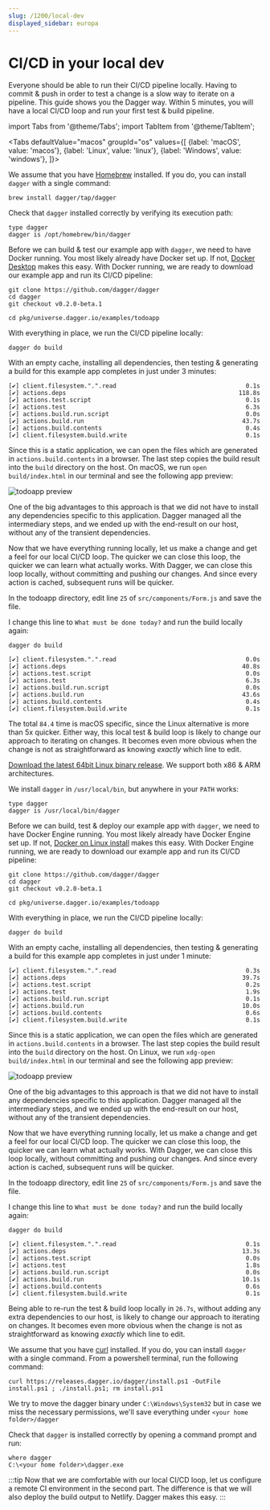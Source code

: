 ```yaml
---
slug: /1200/local-dev
displayed_sidebar: europa
---
```


# CI/CD in your local dev

Everyone should be able to run their CI/CD pipeline locally.
Having to commit & push in order to test a change is a slow way to iterate on a pipeline.
This guide shows you the Dagger way.
Within 5 minutes, you will have a local CI/CD loop and run your first test & build pipeline.

import Tabs from '@theme/Tabs'; import TabItem from '@theme/TabItem';

<Tabs defaultValue="macos"
groupId="os"
values={[
{label: 'macOS', value: 'macos'}, {label: 'Linux', value: 'linux'}, {label: 'Windows', value: 'windows'},
]}>

<TabItem value="macos">

We assume that you have [Homebrew](https://brew.sh/) installed.
If you do, you can install `dagger` with a single command:

```shell
brew install dagger/tap/dagger
```

Check that `dagger` installed correctly by verifying its execution path:

```shell
type dagger
dagger is /opt/homebrew/bin/dagger
```

Before we can build & test our example app with `dagger`, we need to have Docker running.
You most likely already have Docker set up.
If not, [Docker Desktop](https://www.docker.com/products/docker-desktop) makes this easy.
With Docker running, we are ready to download our example app and run its CI/CD pipeline:

```shell
git clone https://github.com/dagger/dagger
cd dagger
git checkout v0.2.0-beta.1

cd pkg/universe.dagger.io/examples/todoapp
```

With everything in place, we run the CI/CD pipeline locally:

```shell
dagger do build
```

With an empty cache, installing all dependencies, then testing & generating a build for this example app completes in just under 3 minutes:

```shell
[✔] client.filesystem.".".read                                    0.1s
[✔] actions.deps                                                118.8s
[✔] actions.test.script                                           0.1s
[✔] actions.test                                                  6.3s
[✔] actions.build.run.script                                      0.0s
[✔] actions.build.run                                            43.7s
[✔] actions.build.contents                                        0.4s
[✔] client.filesystem.build.write                                 0.1s
```

Since this is a static application, we can open the files which are generated in `actions.build.contents` in a browser.
The last step copies the build result into the `build` directory on the host.
On macOS, we run `open build/index.html` in our terminal and see the following app preview:

![todoapp preview](/img/getting-started/todoapp.png)

One of the big advantages to this approach is that we did not have to install any dependencies specific to this application.
Dagger managed all the intermediary steps, and we ended up with the end-result on our host, without any of the transient dependencies.

Now that we have everything running locally, let us make a change and get a feel for our local CI/CD loop.
The quicker we can close this loop, the quicker we can learn what actually works.
With Dagger, we can close this loop locally, without committing and pushing our changes.
And since every action is cached, subsequent runs will be quicker.

In the todoapp directory, edit line `25` of `src/components/Form.js` and save the file.

I change this line to `What must be done today?` and run the build locally again:

```shell
dagger do build

[✔] client.filesystem.".".read                                    0.0s
[✔] actions.deps                                                 40.8s
[✔] actions.test.script                                           0.0s
[✔] actions.test                                                  6.3s
[✔] actions.build.run.script                                      0.0s
[✔] actions.build.run                                            43.6s
[✔] actions.build.contents                                        0.4s
[✔] client.filesystem.build.write                                 0.1s
```

The total `84.4` time is macOS specific, since the Linux alternative is more than 5x quicker.
Either way, this local test & build loop is likely to change our approach to iterating on changes.
It becomes even more obvious when the change is not as straightforward as knowing _exactly_ which line to edit.

</TabItem>

<TabItem value="linux">

[Download the latest 64bit Linux binary release](https://github.com/dagger/dagger/releases/latest).
We support both x86 & ARM architectures.

We install `dagger` in `/usr/local/bin`, but anywhere in your `PATH` works:

```shell
type dagger
dagger is /usr/local/bin/dagger
```

Before we can build, test & deploy our example app with `dagger`, we need to have Docker Engine running.
You most likely already have Docker Engine set up.
If not, [Docker on Linux install](https://docs.docker.com/engine/install/#server) makes this easy.
With Docker Engine running, we are ready to download our example app and run its CI/CD pipeline:

```shell
git clone https://github.com/dagger/dagger
cd dagger
git checkout v0.2.0-beta.1

cd pkg/universe.dagger.io/examples/todoapp
```

With everything in place, we run the CI/CD pipeline locally:

```shell
dagger do build
```

With an empty cache, installing all dependencies, then testing & generating a build for this example app completes in just under 1 minute:

```shell
[✔] client.filesystem.".".read                                    0.3s
[✔] actions.deps                                                 39.7s
[✔] actions.test.script                                           0.2s
[✔] actions.test                                                  1.9s
[✔] actions.build.run.script                                      0.1s
[✔] actions.build.run                                            10.0s
[✔] actions.build.contents                                        0.6s
[✔] client.filesystem.build.write                                 0.1s
```

Since this is a static application, we can open the files which are generated in `actions.build.contents` in a browser.
The last step copies the build result into the `build` directory on the host.
On Linux, we run `xdg-open build/index.html` in our terminal and see the following app preview:

![todoapp preview](/img/getting-started/todoapp.png)

One of the big advantages to this approach is that we did not have to install any dependencies specific to this application.
Dagger managed all the intermediary steps, and we ended up with the end-result on our host, without any of the transient dependencies.

Now that we have everything running locally, let us make a change and get a feel for our local CI/CD loop.
The quicker we can close this loop, the quicker we can learn what actually works.
With Dagger, we can close this loop locally, without committing and pushing our changes.
And since every action is cached, subsequent runs will be quicker.

In the todoapp directory, edit line `25` of `src/components/Form.js` and save the file.

I change this line to `What must be done today?` and run the build locally again:

```shell
dagger do build

[✔] client.filesystem.".".read                                    0.1s
[✔] actions.deps                                                 13.3s
[✔] actions.test.script                                           0.0s
[✔] actions.test                                                  1.8s
[✔] actions.build.run.script                                      0.0s
[✔] actions.build.run                                            10.1s
[✔] actions.build.contents                                        0.6s
[✔] client.filesystem.build.write                                 0.1s
```

Being able to re-run the test & build loop locally in `26.7s`, without adding any extra dependencies to our host, is likely to change our approach to iterating on changes.
It becomes even more obvious when the change is not as straightforward as knowing _exactly_ which line to edit.

</TabItem>

<TabItem value="windows">

We assume that you have [curl](https://curl.se/windows/) installed.
If you do, you can install `dagger` with a single command. From a powershell terminal, run the following command:

```shell
curl https://releases.dagger.io/dagger/install.ps1 -OutFile install.ps1 ; ./install.ps1; rm install.ps1
```

We try to move the dagger binary under `C:\Windows\System32` but
in case we miss the necessary permissions, we'll save everything under `<your home folder>/dagger`

Check that `dagger` is installed correctly by opening a command prompt and run:

```shell
where dagger
C:\<your home folder>\dagger.exe
```

</TabItem>
</Tabs>

:::tip
Now that we are comfortable with our local CI/CD loop, let us configure a remote CI environment in the second part.
The difference is that we will also deploy the build output to Netlify.
Dagger makes this easy.
:::

